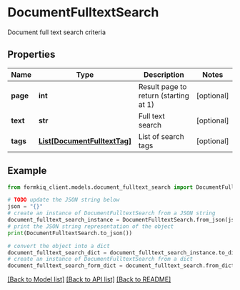 # DocumentFulltextSearch

Document full text search criteria

## Properties

Name | Type | Description | Notes
------------ | ------------- | ------------- | -------------
**page** | **int** | Result page to return (starting at 1) | [optional] 
**text** | **str** | Full text search | [optional] 
**tags** | [**List[DocumentFulltextTag]**](DocumentFulltextTag.md) | List of search tags | [optional] 

## Example

```python
from formkiq_client.models.document_fulltext_search import DocumentFulltextSearch

# TODO update the JSON string below
json = "{}"
# create an instance of DocumentFulltextSearch from a JSON string
document_fulltext_search_instance = DocumentFulltextSearch.from_json(json)
# print the JSON string representation of the object
print(DocumentFulltextSearch.to_json())

# convert the object into a dict
document_fulltext_search_dict = document_fulltext_search_instance.to_dict()
# create an instance of DocumentFulltextSearch from a dict
document_fulltext_search_form_dict = document_fulltext_search.from_dict(document_fulltext_search_dict)
```
[[Back to Model list]](../README.md#documentation-for-models) [[Back to API list]](../README.md#documentation-for-api-endpoints) [[Back to README]](../README.md)


